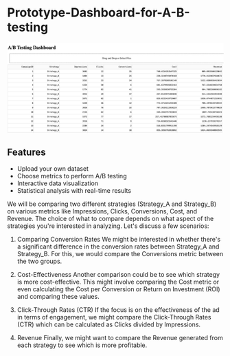 # Prototype-Dashboard-for-A-B-testing

![BreadcrumbsPrototype-Dashboard-for-A-B-testing](Dashboard.jpeg)

## Features

- Upload your own dataset
- Choose metrics to perform A/B testing
- Interactive data visualization
- Statistical analysis with real-time results

We will be comparing two different strategies (Strategy_A and Strategy_B) on various metrics like Impressions, Clicks, Conversions, Cost, and Revenue. The choice of what to compare depends on what aspect of the strategies you're interested in analyzing. Let's discuss a few scenarios:

1. Comparing Conversion Rates
We might be interested in whether there's a significant difference in the conversion rates between Strategy_A and Strategy_B. For this, we would compare the Conversions metric between the two groups.

2. Cost-Effectiveness
Another comparison could be to see which strategy is more cost-effective. This might involve comparing the Cost metric or even calculating the Cost per Conversion or Return on Investment (ROI) and comparing these values.

3. Click-Through Rates (CTR)
If the focus is on the effectiveness of the ad in terms of engagement, we might compare the Click-Through Rates (CTR) which can be calculated as Clicks divided by Impressions.

4. Revenue
Finally, we might want to compare the Revenue generated from each strategy to see which is more profitable.
